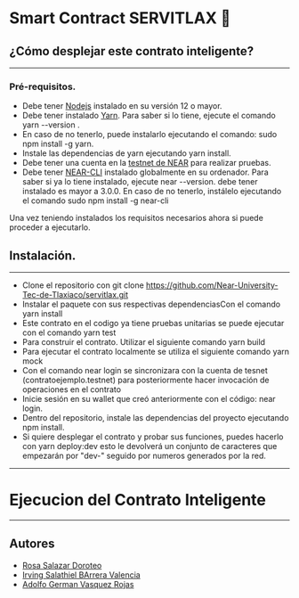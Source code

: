 # Smart Contract SERVITLAX :briefcase:

## ¿Cómo desplejar este contrato inteligente?
---
### Pré-requisitos.
* Debe tener [Nodejs](https://nodejs.org/en/) instalado en su versión 12 o mayor.
* Debe tener instalado [Yarn](https://yarnpkg.com/). Para saber si lo tiene, ejecute el comando yarn --version . 
* En caso de no tenerlo, puede instalarlo ejecutando el comando: sudo npm install -g yarn.
* Instale las dependencias de yarn ejecutando yarn install.
* Debe tener una cuenta en la [testnet de NEAR](https://wallet.testnet.near.org/) para realizar pruebas.
* Debe tener [NEAR-CLI](https://github.com/near/near-cli) instalado globalmente en su ordenador. Para saber si ya lo tiene instalado, ejecute near --version. debe tener instalado es mayor a 3.0.0. En caso de no tenerlo, instálelo ejecutando el comando sudo npm install -g near-cli 

Una vez teniendo instalados los requisitos necesarios ahora si puede proceder a ejecutarlo. 

## Instalación.
---
* Clone el repositorio con git clone https://github.com/Near-University-Tec-de-Tlaxiaco/servitlax.git
* Instalar el paquete con sus respectivas dependenciasCon el comando yarn install
* Este contrato en el codigo ya tiene pruebas unitarias se puede ejecutar con el comando yarn test
* Para construir el contrato. Utilizar el siguiente comando yarn build 
* Para ejecutar el contrato localmente se utiliza el siguiente comando yarn mock 
* Con el comando near login se sincronizara  con la cuenta de tesnet (contratoejemplo.testnet) para posteriormente hacer invocación de operaciones en el contrato
* Inicie sesión en su wallet que creó anteriormente con el código: near login.
* Dentro del repositorio, instale las dependencias del proyecto ejecutando npm install.
* Si quiere desplegar el contrato y probar sus funciones, puedes hacerlo con yarn deploy:dev esto le devolverá un conjunto de caracteres que empezarán por "dev-" seguido por numeros generados por la red.
---
   # Ejecucion del Contrato Inteligente 
   
   ---

## Autores

- [Rosa Salazar Doroteo](https://github.com/Rosa218)
- [Irving Salathiel BArrera Valencia](https://github.com/salathiel1999)
- [Adolfo German Vasquez Rojas](https://github.com/bg55-a)
